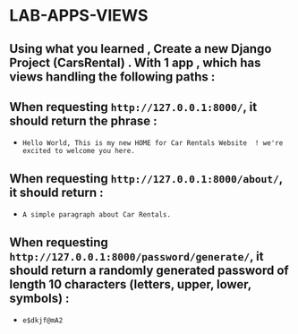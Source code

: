 # LAB-APPS-VIEWS

## Using what you learned , Create a new Django Project (CarsRental) . With 1 app , which has  views handling the following paths : 

## When requesting `http://127.0.0.1:8000/`, it should return the phrase :
- `Hello World, This is my new HOME for Car Rentals Website  ! we're excited to welcome you here.`

## When requesting `http://127.0.0.1:8000/about/`, it should return  :
- `A simple paragraph about Car Rentals. `

## When requesting `http://127.0.0.1:8000/password/generate/`, it should return a randomly generated password of length 10 characters (letters, upper, lower, symbols)  :
- `e$dkjf@mA2`
